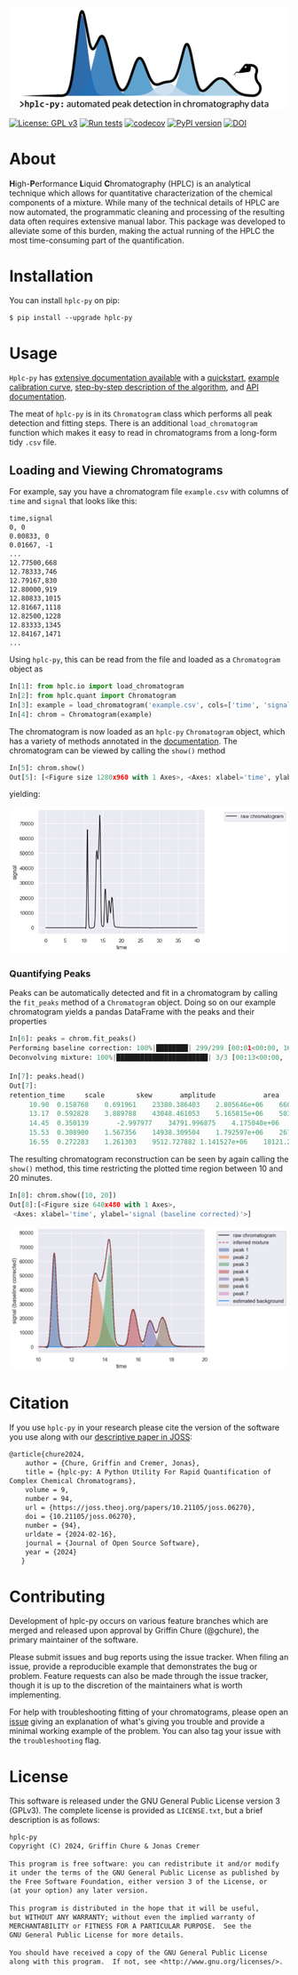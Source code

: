 ![](docs/source/_static/homepage_logo.png)

[![License: GPL v3](https://img.shields.io/badge/License-GPLv3-blue.svg)](https://www.gnu.org/licenses/gpl-3.0)
[![Run tests](https://github.com/cremerlab/hplc-py/actions/workflows/pytest.yaml/badge.svg)](https://github.com/cremerlab/hplc-py/actions/workflows/pytest.yaml)
[![codecov](https://codecov.io/gh/cremerlab/hplc-py/branch/main/graph/badge.svg?token=WXL50JVR6C)](https://codecov.io/gh/cremerlab/hplc-py)
[![PyPI version](https://badge.fury.io/py/hplc-py.svg)](https://badge.fury.io/py/hplc-py)
[![DOI](https://joss.theoj.org/papers/10.21105/joss.06270/status.svg)](https://doi.org/10.21105/joss.06270)

# About

**H**igh-**P**erformance **L**iquid **C**hromatography (HPLC) is an analytical
technique which allows for quantitative characterization of the chemical
components of a mixture. While many of the technical details of HPLC are now
automated, the programmatic cleaning and processing of the resulting data often requires extensive manual labor. This package was
developed to alleviate some of this burden, making the actual running of the
HPLC the most time-consuming part of the quantification. 

# Installation

You can install `hplc-py` on pip:

```
$ pip install --upgrade hplc-py
``` 

# Usage
`Hplc-py` has [extensive documentation available](https://cremerlab.github.io/hplc-py) with 
a [quickstart](https://cremerlab.github.io/hplc-py/tutorials/quickstart.html), [example calibration curve](https://cremerlab.github.io/hplc-py/tutorials/calibration_curve.html), 
[step-by-step description of the algorithm](https://cremerlab.github.io/hplc-py/methodology/problem.html), and [API documentation](https://cremerlab.github.io/hplc-py/quant.html).

The meat of `hplc-py` is 
in its `Chromatogram` class which performs all peak detection and fitting 
steps. There is an additional `load_chromatogram` function which makes it easy to 
read in chromatograms from a long-form tidy `.csv` file. 

## Loading and Viewing Chromatograms
For example, say you have a chromatogram file `example.csv` with columns of `time` and `signal`
that looks like this:

```
time,signal
0, 0
0.00833, 0
0.01667, -1
...
12.77500,668
12.78333,746
12.79167,830
12.80000,919
12.80833,1015
12.81667,1118
12.82500,1228
12.83333,1345
12.84167,1471
...
```

Using `hplc-py`, this can be read from the file and loaded as a `Chromatogram`
object as

```python
In[1]: from hplc.io import load_chromatogram
In[2]: from hplc.quant import Chromatogram
In[3]: example = load_chromatogram('example.csv', cols=['time', 'signal'])
In[4]: chrom = Chromatogram(example)
```

The chromatogram is now loaded as an `hplc-py` `Chromatogram` object, which has 
a variety of methods annotated in the [documentation](https://cremerlab.github.io/hplc-py/quant.html). 
The chromatogram can be viewed by calling the `show()` method

```python
In[5]: chrom.show()
Out[5]: [<Figure size 1280x960 with 1 Axes>, <Axes: xlabel='time', ylabel='signal'>]
```
yielding:

![](example/example_chromatogram.png)

### Quantifying Peaks
Peaks can be automatically detected and fit in a chromatogram by calling the 
`fit_peaks` method of a `Chromatogram` object. Doing so on our example chromatogram 
yields a pandas DataFrame with the peaks and their properties

```python 
In[6]: peaks = chrom.fit_peaks()
Performing baseline correction: 100%|████████| 299/299 [00:01<00:00, 167.06it/s]
Deconvolving mixture: 100%|███████████████████████| 3/3 [00:13<00:00,  4.66s/it]

In[7]: peaks.head()
Out[7]:   
retention_time	   scale	    skew	   amplitude	        area	signal_maximum	peak_id
	 10.90	0.158768	0.691961	23380.386403	2.805646e+06	66064.361454	1
	 13.17	0.592828	3.889788	43048.461053	5.165815e+06	50331.167860	2
	 14.45	0.350139       -2.997977	34791.996875	4.175040e+06	65352.588796	3
	 15.53	0.308900	1.567356	14938.309504	1.792597e+06	26723.707626	4
	 16.55	0.272283	1.261303	9512.727882	1.141527e+06	18121.299375	5
```

The resulting chromatogram reconstruction can be seen by again calling the `show()` 
method, this time restricting the plotted time region between 10 and 20 minutes.

```python
In[8]: chrom.show([10, 20])
Out[8]:[<Figure size 640x480 with 1 Axes>,
 <Axes: xlabel='time', ylabel='signal (baseline corrected)'>]
```
![](example/reconstructed_chromatogram.png)

# Citation
If you use `hplc-py` in your research please cite the version of the software
you use along with our [descriptive paper in JOSS](https://joss.theoj.org/papers/10.21105/joss.06270):

```
@article{chure2024,
	author = {Chure, Griffin and Cremer, Jonas},
	title = {hplc-py: A Python Utility For Rapid Quantification of Complex Chemical Chromatograms},
	volume = 9,
    number = 94,
	url = {https://joss.theoj.org/papers/10.21105/joss.06270},
	doi = {10.21105/joss.06270},
	number = {94},
	urldate = {2024-02-16},
	journal = {Journal of Open Source Software},
	year = {2024}
   }
```

# Contributing
Development of hplc-py occurs on various feature branches which are merged and released upon approval by Griffin Chure (@gchure), the primary maintainer of the software.

Please submit issues and bug reports using the issue tracker. When filing an
issue, provide a reproducible example that demonstrates the bug or problem.
Feature requests can also be made through the issue tracker, though it is up to
the discretion of the maintainers what is worth implementing.

For help with troubleshooting fitting of your chromatograms, please open an [issue](https://github.com/cremerlab/hplc-py/issues/new) giving an explanation of what's giving you trouble and  provide 
a minimal working example of the problem. You can also tag your issue with the `troubleshooting` flag. 

# License
This software is released under the GNU General Public License version 3 (GPLv3). The complete license is provided as `LICENSE.txt`, but a brief description is as follows:

```
hplc-py
Copyright (C) 2024, Griffin Chure & Jonas Cremer

This program is free software: you can redistribute it and/or modify
it under the terms of the GNU General Public License as published by
the Free Software Foundation, either version 3 of the License, or
(at your option) any later version.

This program is distributed in the hope that it will be useful,
but WITHOUT ANY WARRANTY; without even the implied warranty of
MERCHANTABILITY or FITNESS FOR A PARTICULAR PURPOSE.  See the
GNU General Public License for more details.

You should have received a copy of the GNU General Public License
along with this program.  If not, see <http://www.gnu.org/licenses/>.
```
